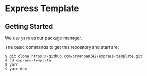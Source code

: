 # Express Template

## Getting Started

We use [`yarn`](https://classic.yarnpkg.com/en/docs/install#mac-stable) as our package manager.

The basic commands to get this repository and start are:

```
$ git clone https://github.com/bryanpan342/express-template.git
$ cd express-template
$ yarn
$ yarn dev
```